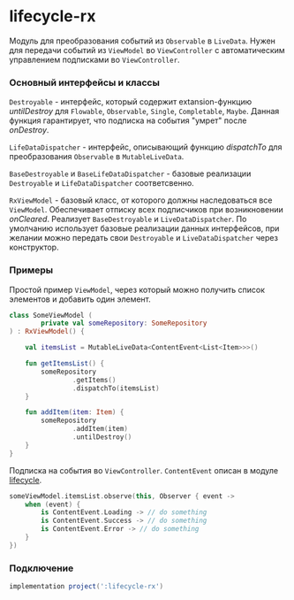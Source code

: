 lifecycle-rx
=====

Модуль для преобразования событий из `Observable` в `LiveData`. Нужен для передачи событий из `ViewModel` во `ViewController` с автоматическим управлением подписками во `ViewController`.

### Основный интерфейсы и классы
`Destroyable` - интерфейс, который содержит extansion-функцию *untilDestroy* для `Flowable`, `Observable`, `Single`, `Completable`, `Maybe`. Данная функция гарантирует, что подписка на события "умрет" после *onDestroy*.

`LifeDataDispatcher` - интерфейс, описывающий функцию *dispatchTo* для преобразования `Observable` в `MutableLiveData`. 

`BaseDestroyable` и `BaseLifeDataDispatcher` - базовые реализации `Destroyable` и `LifeDataDispatcher` соответсвенно.

`RxViewModel` - базовый класс, от которого должны наследоваться все `ViewModel`. Обеспечивает отписку всех подписчиков при возникновении *onCleared*. Реализует `BaseDestroyable` и `LiveDataDispatcher`. По умолчанию использует базовые реализации данных интерфейсов, при желании можно передать свои `Destroyable` и `LiveDataDispatcher` через конструктор.

### Примеры

Простой пример `ViewModel`, через который можно получить список элементов и добавить один элемент.

```kotlin
class SomeViewModel (
        private val someRepository: SomeRepository
) : RxViewModel() {

    val itemsList = MutableLiveData<ContentEvent<List<Item>>>()

    fun getItemsList() {
        someRepository
                .getItems()
                .dispatchTo(itemsList)
    }

    fun addItem(item: Item) {
        someRepository
                .addItem(item)
                .untilDestroy()
    }
}
```

Подписка на события во `ViewController`. `ContentEvent` описан в модуле [lifecycle](https://github.com/TouchInstinct/RoboSwag/tree/master/lifecycle).

```kotlin
someViewModel.itemsList.observe(this, Observer { event ->
    when (event) {
        is ContentEvent.Loading -> // do something
        is ContentEvent.Success -> // do something
        is ContentEvent.Error -> // do something
    }
})
```

### Подключение

``` gradle
implementation project(':lifecycle-rx')
```
